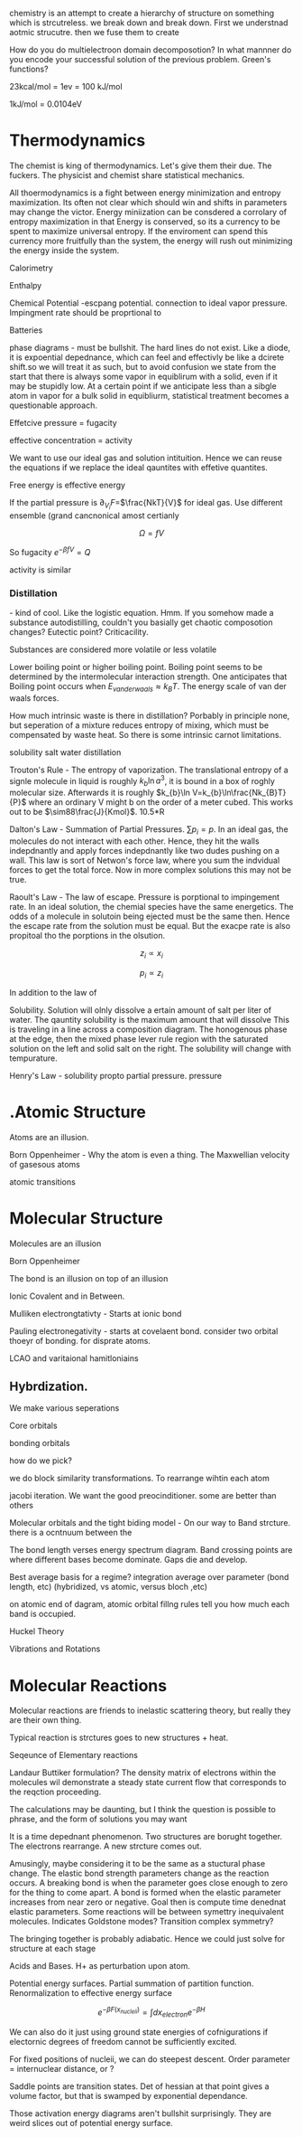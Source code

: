 chemistry is an attempt to create a hierarchy of structure on something
which is strcutreless. we break down and break down. First we understnad
aotmic strucutre. then we fuse them to create

How do you do multielectroon domain decomposotion? In what mannner do
you encode your successful solution of the previous problem. Green's
functions?

23kcal/mol = 1ev = 100 kJ/mol

1kJ/mol = 0.0104eV

Thermodynamics
==============

The chemist is king of thermodynamics. Let's give them their due. The
fuckers. The physicist and chemist share statistical mechanics.

All thoermodynamics is a fight between energy minimization and entropy
maximization. Its often not clear which should win and shifts in
parameters may change the victor. Energy miniization can be consdered a
corrolary of entropy maximization in that Energy is conserved, so its a
currency to be spent to maximize universal entropy. If the enviroment
can spend this currency more fruitfully than the system, the energy will
rush out minimizing the energy inside the system.

Calorimetry

Enthalpy

Chemical Potential -escpang potential. connection to ideal vapor
pressure. Impingment rate should be proprtional to

Batteries

phase diagrams - must be bullshit. The hard lines do not exist. Like a
diode, it is expoential depednance, which can feel and effectivly be
like a dcirete shift.so we will treat it as such, but to avoid confusion
we state from the start that there is always some vapor in equiblirum
with a solid, even if it may be stupidly low. At a certain point if we
anticipate less than a sibgle atom in vapor for a bulk solid in
equibliurm, statistical treatment becomes a questionable approach.

Effetcive pressure = fugacity

effective concentration = activity

We want to use our ideal gas and solution intituition. Hence we can
reuse the equations if we replace the ideal qauntites with effetive
quantites.

Free energy is effective energy

If the partial pressure is $\partial_{V_{i}}F=$$\frac{NkT}{V}$ for ideal
gas. Use different ensemble (grand cancnonical amost certianly

$$\Omega=fV$$

So fugacity $e^{-\beta fV}=Q$

activity is similar

### Distillation 

\- kind of cool. Like the logistic equation. Hmm. If you somehow made a
substance autodistilling, couldn't you basially get chaotic composotion
changes? Eutectic point? Criticacility.

Substances are considered more volatile or less volatile

Lower boiling point or higher boiling point. Boiling point seems to be
determined by the intermolecular interaction strength. One anticipates
that Boiling point occurs when $E_{vanderwaals}\approx k_{B}T$. The
energy scale of van der waals forces.

How much intrinsic waste is there in distillation? Porbably in principle
none, but seperation of a mixture reduces entropy of mixing, which must
be compensated by waste heat. So there is some intrinsic carnot
limitations.

solubility salt water distillation

Trouton's Rule - The entropy of vaporization. The translational entropy
of a signle molecule in liquid is roughly $k_{b}\ln a^{3}$, it is bound
in a box of roghly molecular size. Afterwards it is roughly
$k_{b}\ln V=k_{b}\ln\frac{Nk_{B}T}{P}$ where an ordinary V might b on
the order of a meter cubed. This works out to be $\sim88\frac{J}{Kmol}$.
10.5\*R

Dalton's Law - Summation of Partial Pressures. $\sum p_{i}=p$. In an
ideal gas, the molecules do not interact with each other. Hence, they
hit the walls indepdnantly and apply forces indepdnantly like two dudes
pushing on a wall. This law is sort of Netwon's force law, where you sum
the indvidual forces to get the total force. Now in more complex
solutions this may not be true.

Raoult's Law - The law of escape. Pressure is porptional to impingement
rate. In an ideal solution, the chemial species have the same
energetics. The odds of a molecule in solutoin being ejected must be the
same then. Hence the escape rate from the solution must be equal. But
the exacpe rate is also propitoal tho the porptions in the olsution.

$$z_{i}\propto x_{i}$$

$$p_{i}\propto z_{i}$$

In addition to the law of

Solubility. Solution will olnly dissolve a ertain amount of salt per
liter of water. The qauntity solubility is the maximum amount that will
dissolve This is traveling in a line across a composition diagram. The
honogenous phase at the edge, then the mixed phase lever rule region
with the saturated solution on the left and solid salt on the right. The
solubility will change with tempurature.

Henry's Law - solubility propto partial pressure. pressure

.Atomic Structure
=================

Atoms are an illusion.

Born Oppenheimer - Why the atom is even a thing. The Maxwellian velocity
of gasesous atoms

atomic transitions

Molecular Structure
===================

Molecules are an illusion

Born Oppenheimer

The bond is an illusion on top of an illusion

Ionic Covalent and in Between.

Mulliken electrongtativty - Starts at ionic bond

Pauling electronegativity - starts at covelaent bond. consider two
orbital thoeyr of bonding. for disprate atoms.

LCAO and varitaional hamitloniains

Hybrdization.
-------------

We make various seperations

Core orbitals

bonding orbitals

how do we pick?

we do block similarity transformations. To rearrange wihtin each atom

jacobi iteration. We want the good preocinditioner. some are better than
others

Molecular orbitals and the tight biding model - On our way to Band
strcture. there is a ocntnuum between the

The bond length verses energy spectrum diagram. Band crossing points are
where different bases become dominate. Gaps die and develop.

Best average basis for a regime? integration average over parameter
(bond length, etc) (hybridized, vs atomic, versus bloch ,etc)

on atomic end of dagram, atomic orbital fillng rules tell you how much
each band is occupied.

Huckel Theory

Vibrations and Rotations

Molecular Reactions
===================

Molecular reactions are friends to inelastic scattering theory, but
really they are their own thing.

Typical reaction is strctures goes to new structures + heat.

Seqeunce of Elementary reactions

Landaur Buttiker formulation? The density matrix of electrons within the
molecules wil demonstrate a steady state current flow that corresponds
to the reqction proceeding.

The calculations may be daunting, but I think the question is possible
to phrase, and the form of solutions you may want

It is a time depednant phenomenon. Two structures are borught together.
The electrons rearrange. A new strcture comes out.

Amusingly, maybe considering it to be the same as a stuctural phase
change. The elastic bond strength parameters change as the reaction
occurs. A breaking bond is when the parameter goes close enough to zero
for the thing to come apart. A bond is formed when the elastic parameter
increases from near zero or negative. Goal then is compute time denednat
elastic parameters. Some reactions will be between symettry inequivalent
molecules. Indicates Goldstone modes? Transition complex symmetry?

The bringing together is probably adiabatic. Hence we could just solve
for structure at each stage

Acids and Bases. H+ as perturbation upon atom.

Potential energy surfaces. Partial summation of partition function.
Renormalization to effective energy surface

$$e^{-\beta F(x_{nucleii})}=\int dx_{electron}e^{-\beta H}$$

We can also do it just using ground state energies of cofnigurations if
electornic degrees of freedom cannot be sufficiently excited.

For fixed positions of nucleii, we can do steepest descent. Order
parameter = internuclear distance, or ?

Saddle points are transition states. Det of hessian at that point gives
a volume factor, but that is swamped by exponential dependance.

Those activation energy diagrams aren't bullshit surprisingly. They are
weird slices out of potential energy surface.
